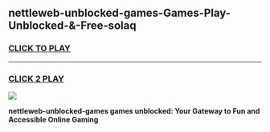 
## nettleweb-unblocked-games-Games-Play-Unblocked-&-Free-solaq
<h3>
<a href="https://premium76.site?title=nettleweb-unblocked-games&ref=24A">CLICK TO PLAY</a></h3>
<hr>

<h3>
<a href="https://premium76.site?title=nettleweb-unblocked-games&ref=24A">CLICK 2 PLAY</a>
  
</h3>

<a href="https://premium76.site?title=nettleweb-unblocked-games&ref=24A"><img src="https://clearcache.store/games.png"></a>


**nettleweb-unblocked-games games unblocked: Your Gateway to Fun and Accessible Online Gaming**
